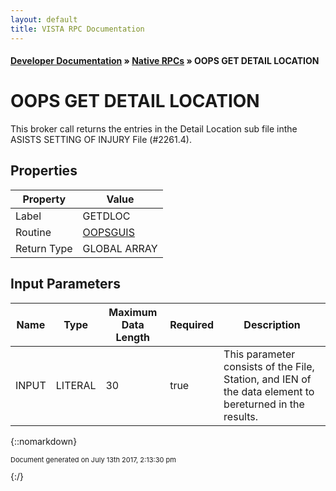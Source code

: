 ```yaml
---
layout: default
title: VISTA RPC Documentation
---
```


#### [Developer Documentation](../index) &#187; [Native RPCs](TableOfContents) &#187; OOPS GET DETAIL LOCATION<br/>
# OOPS GET DETAIL LOCATION

This broker call returns the entries in the Detail Location sub file inthe ASISTS SETTING OF INJURY File (#2261.4).

## Properties

Property | Value
--- | ---
Label | GETDLOC
Routine | [OOPSGUIS](http://code.osehra.org/dox/Routine_OOPSGUIS_source.html)
Return Type | GLOBAL ARRAY


## Input Parameters

Name | Type | Maximum Data Length | Required | Description
--- | --- | --- | --- | ---
INPUT | LITERAL | 30 | true | This parameter consists of the File, Station, and IEN of the data element to bereturned in the results.



{::nomarkdown} <br/><p style="font-size: 11px">Document generated on July 13th 2017, 2:13:30 pm</p>{:/}